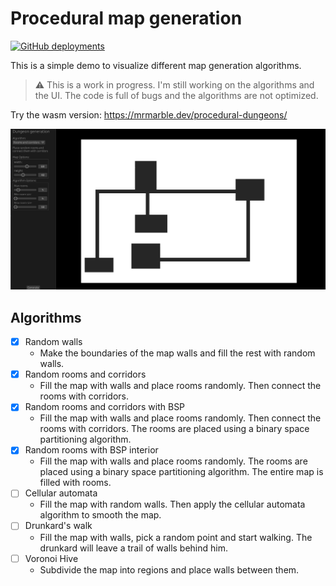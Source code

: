 # Procedural map generation
[![GitHub deployments](https://img.shields.io/github/deployments/mrmarble/procedural-dungeons/github-pages?label=deployment&logo=Github)](https://mrmarble.dev/procedural-dungeons/)

This is a simple demo to visualize different map generation algorithms.

> :warning: This is a work in progress. I'm still working on the algorithms and the UI. The code is full of bugs and the algorithms are not optimized.

Try the wasm version: https://mrmarble.dev/procedural-dungeons/

![](/assets/example.png)

## Algorithms

- [x] Random walls
    - Make the boundaries of the map walls and fill the rest with random walls.
- [x] Random rooms and corridors
    - Fill the map with walls and place rooms randomly. Then connect the rooms with corridors.
- [x] Random rooms and corridors with BSP
    - Fill the map with walls and place rooms randomly. Then connect the rooms with corridors. The rooms are placed using a binary space partitioning algorithm.
- [x] Random rooms with BSP interior
    - Fill the map with walls and place rooms randomly. The rooms are placed using a binary space partitioning algorithm. The entire map is filled with rooms.
- [ ] Cellular automata
    - Fill the map with random walls. Then apply the cellular automata algorithm to smooth the map.
- [ ] Drunkard's walk
    - Fill the map with walls, pick a random point and start walking. The drunkard will leave a trail of walls behind him.
- [ ] Voronoi Hive
    - Subdivide the map into regions and place walls between them.

